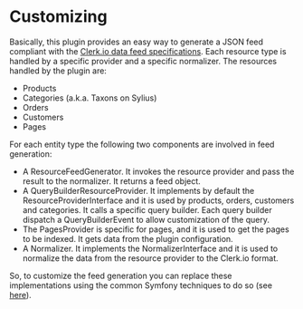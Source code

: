 # Customizing

Basically, this plugin provides an easy way to generate a JSON feed compliant with
the [Clerk.io data feed specifications](https://help.clerk.io/platform-guides/custom/data-sync/json-data-feed-v2/).
Each resource type is handled by a specific provider and a specific normalizer. The resources handled by the plugin are:

* Products
* Categories (a.k.a. Taxons on Sylius)
* Orders
* Customers
* Pages

For each entity type the following two components are involved in feed generation:

* A ResourceFeedGenerator. It invokes the resource provider and pass the result to the normalizer. It returns a feed object.
* A QueryBuilderResourceProvider. It implements by default the ResourceProviderInterface and it is used by products, orders, customers and categories.
  It calls a specific query builder. Each query builder dispatch a QueryBuilderEvent to allow customization of the query.
* The PagesProvider is specific for pages, and it is used to get the pages to be indexed. It gets data from the plugin configuration.
* A Normalizer. It implements the NormalizerInterface and it is used to normalize the data from the resource provider to the Clerk.io format.

So, to customize the feed generation you can replace these implementations using the common Symfony techniques to do
so (see [here](https://symfony.com/doc/current/bundles/override.html#services-configuration)).
